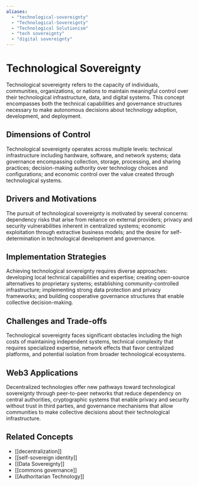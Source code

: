 ```yaml
---
aliases:
  - "technological-sovereignty"
  - "Technological-Sovereignty"
  - "Technological Solutionism"
  - "tech sovereignty"
  - "digital sovereignty"
---
```


# Technological Sovereignty

Technological sovereignty refers to the capacity of individuals, communities, organizations, or nations to maintain meaningful control over their technological infrastructure, data, and digital systems. This concept encompasses both the technical capabilities and governance structures necessary to make autonomous decisions about technology adoption, development, and deployment.

## Dimensions of Control

Technological sovereignty operates across multiple levels: technical infrastructure including hardware, software, and network systems; data governance encompassing collection, storage, processing, and sharing practices; decision-making authority over technology choices and configurations; and economic control over the value created through technological systems.

## Drivers and Motivations

The pursuit of technological sovereignty is motivated by several concerns: dependency risks that arise from reliance on external providers; privacy and security vulnerabilities inherent in centralized systems; economic exploitation through extractive business models; and the desire for self-determination in technological development and governance.

## Implementation Strategies

Achieving technological sovereignty requires diverse approaches: developing local technical capabilities and expertise; creating open-source alternatives to proprietary systems; establishing community-controlled infrastructure; implementing strong data protection and privacy frameworks; and building cooperative governance structures that enable collective decision-making.

## Challenges and Trade-offs

Technological sovereignty faces significant obstacles including the high costs of maintaining independent systems, technical complexity that requires specialized expertise, network effects that favor centralized platforms, and potential isolation from broader technological ecosystems.

## Web3 Applications

Decentralized technologies offer new pathways toward technological sovereignty through peer-to-peer networks that reduce dependency on central authorities, cryptographic systems that enable privacy and security without trust in third parties, and governance mechanisms that allow communities to make collective decisions about their technological infrastructure.

## Related Concepts

- [[decentralization]]
- [[self-sovereign identity]]
- [[Data Sovereignty]]
- [[commons governance]]
- [[Authoritarian Technology]]